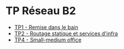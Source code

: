 #  TP Réseau B2

* [TP1 - Remise dans le bain](https://github.com/Yusahora/Tp-reseau/tree/master/1) 
* [TP2 - Routage statique et services d'infra](https://github.com/Yusahora/Tp-reseau/tree/master/2) 
* [TP4 - Small-medium office](https://github.com/Yusahora/Tp-reseau/tree/master/4)

